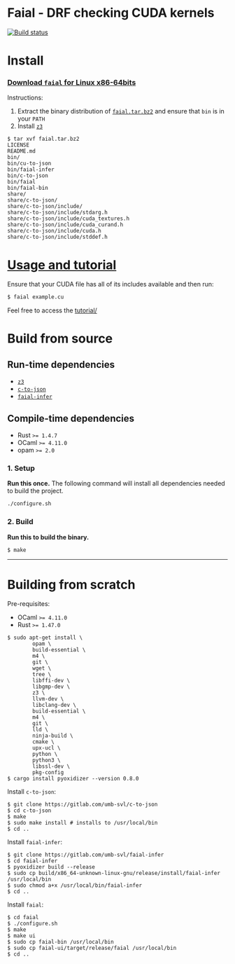 # Faial - DRF checking CUDA kernels

[![Build status](https://ci.appveyor.com/api/projects/status/n2uv6o1mpl18w5ir?svg=true)](https://ci.appveyor.com/project/cogumbreiro/faial)

# Install

### [Download `faial` for Linux x86-64bits](https://gitlab.com/umb-svl/faial/-/jobs/artifacts/master/raw/bundle/faial.tar.bz2?job=bundle)

<!--
### [Download `faial` for Windows x86-64bits](https://ci.appveyor.com/api/projects/cogumbreiro/faial/artifacts/faial-win64.zip)
-->

Instructions:
1. Extract the binary distribution of [`faial.tar.bz2`](https://gitlab.com/umb-svl/c-to-json) and ensure that `bin` is in your `PATH`
2. Install [`z3`](https://github.com/Z3Prover/z3/releases)


```
$ tar xvf faial.tar.bz2 
LICENSE
README.md
bin/
bin/cu-to-json
bin/faial-infer
bin/c-to-json
bin/faial
bin/faial-bin
share/
share/c-to-json/
share/c-to-json/include/
share/c-to-json/include/stdarg.h
share/c-to-json/include/cuda_textures.h
share/c-to-json/include/cuda_curand.h
share/c-to-json/include/cuda.h
share/c-to-json/include/stddef.h
```


# [Usage and tutorial](tutorial/README.md)

Ensure that your CUDA file has all of its includes available and then run:

```bash
$ faial example.cu
```

Feel free to access the  [tutorial/](tutorial/)

# Build from source

## Run-time dependencies

* [`z3`](https://github.com/Z3Prover/z3/releases)
* [`c-to-json`](https://gitlab.com/umb-svl/c-to-json)
* [`faial-infer`](https://gitlab.com/umb-svl/faial-infer/)

## Compile-time dependencies

* Rust `>= 1.4.7`
* OCaml `>= 4.11.0`
* opam `>= 2.0`


### 1. Setup

**Run this once.** The following command will install all dependencies needed to build the project.

```bash
./configure.sh
```

### 2. Build

**Run this to build the binary.**

```bash
$ make
```

---

# Building from scratch

Pre-requisites:
* OCaml `>= 4.11.0`
* Rust `>= 1.47.0`

```
$ sudo apt-get install \
        opam \
        build-essential \
        m4 \
        git \
        wget \
        tree \
        libffi-dev \
        libgmp-dev \
        z3 \
        llvm-dev \
        libclang-dev \
        build-essential \
        m4 \
        git \
        lld \
        ninja-build \
        cmake \
        upx-ucl \
        python \
        python3 \
        libssl-dev \
        pkg-config
$ cargo install pyoxidizer --version 0.8.0
```

Install `c-to-json`:
```
$ git clone https://gitlab.com/umb-svl/c-to-json
$ cd c-to-json
$ make
$ sudo make install # installs to /usr/local/bin
$ cd ..
```

Install `faial-infer`:
```
$ git clone https://gitlab.com/umb-svl/faial-infer
$ cd faial-infer
$ pyoxidizer build --release
$ sudo cp build/x86_64-unknown-linux-gnu/release/install/faial-infer /usr/local/bin
$ sudo chmod a+x /usr/local/bin/faial-infer
$ cd ..
```

Install `faial`:
```
$ cd faial
$ ./configure.sh
$ make
$ make ui
$ sudo cp faial-bin /usr/local/bin
$ sudo cp faial-ui/target/release/faial /usr/local/bin
$ cd ..
```